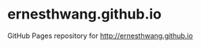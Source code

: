ernesthwang.github.io
=====================

GitHub Pages repository for http://ernesthwang.github.io

